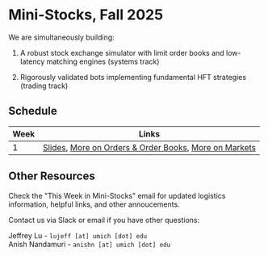 # Mini-Stocks, Fall 2025

We are simultaneously building:

1. A robust stock exchange simulator with limit order books and low-latency matching engines (systems track)

2. Rigorously validated bots implementing fundamental HFT strategies (trading track)

## Schedule

| **Week** | **Links** |
| --- | --- |
| 1 | [Slides](https://docs.google.com/presentation/d/1HSSzH2-Ufh5kkEwkgSWHgj7pwASMvR1moZHCOuUJHrI/edit?usp=sharing), [More on Orders & Order Books](https://optiver.com/explainers/orders-and-the-order-book/), [More on Markets](https://optiver.com/explainers/how-todays-stock-markets-work/)

## Other Resources

Check the "This Week in Mini-Stocks" email for updated logistics information, helpful links, and other annoucements.

Contact us via Slack or email if you have other questions:

Jeffrey Lu - `lujeff [at] umich [dot] edu`
<br>
Anish Nandamuri - `anishn [at] umich [dot] edu`
